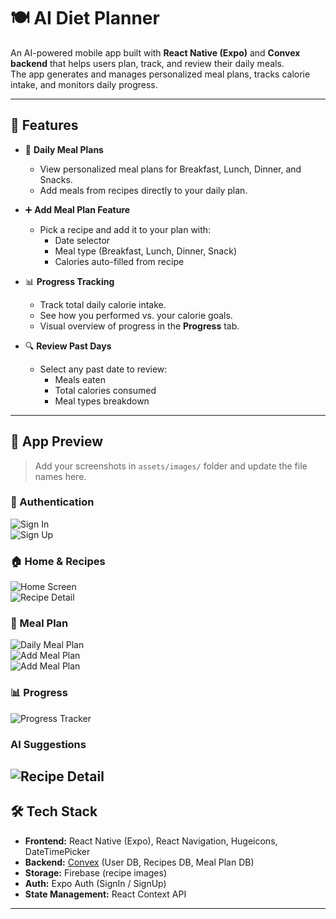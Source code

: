 # 🍽️ AI Diet Planner

An AI-powered mobile app built with **React Native (Expo)** and **Convex backend** that helps users plan, track, and review their daily meals.  
The app generates and manages personalized meal plans, tracks calorie intake, and monitors daily progress.

---

## 🚀 Features

- 📅 **Daily Meal Plans**
  - View personalized meal plans for Breakfast, Lunch, Dinner, and Snacks.
  - Add meals from recipes directly to your daily plan.

- ➕ **Add Meal Plan Feature**
  - Pick a recipe and add it to your plan with:
    - Date selector
    - Meal type (Breakfast, Lunch, Dinner, Snack)
    - Calories auto-filled from recipe

- 📊 **Progress Tracking**
  - Track total daily calorie intake.
  - See how you performed vs. your calorie goals.
  - Visual overview of progress in the **Progress** tab.

- 🔍 **Review Past Days**
  - Select any past date to review:
    - Meals eaten
    - Total calories consumed
    - Meal types breakdown

---

## 📸 App Preview

> Add your screenshots in `assets/images/` folder and update the file names here.

### 🔑 Authentication
![Sign In](assets/screenshots/Screenshot_20250907_204211.png)  
![Sign Up](assets/screenshots/Screenshot_20250907_204510.png)  

### 🏠 Home & Recipes
![Home Screen](assets/screenshots/Screenshot_20250907_204546.png)  
![Recipe Detail](assets/screenshots/Screenshot_20250907_204823.png)  

### 📅 Meal Plan
![Daily Meal Plan](assets/screenshots/Screenshot_20250907_204546.png)  
![Add Meal Plan](assets/screenshots/Screenshot_20250907_204606.png)  
![Add Meal Plan](assets/screenshots/Screenshot_20250907_204653.png) 

### 📊 Progress
![Progress Tracker](assets/screenshots/Screenshot_20250907_204711.png) 
### AI Suggestions 
![Recipe Detail](assets/screenshots/Screenshot_20250907_204823.png)  
---

## 🛠️ Tech Stack

- **Frontend:** React Native (Expo), React Navigation, Hugeicons, DateTimePicker  
- **Backend:** [Convex](https://convex.dev) (User DB, Recipes DB, Meal Plan DB)  
- **Storage:** Firebase (recipe images)  
- **Auth:** Expo Auth (SignIn / SignUp)  
- **State Management:** React Context API  

---